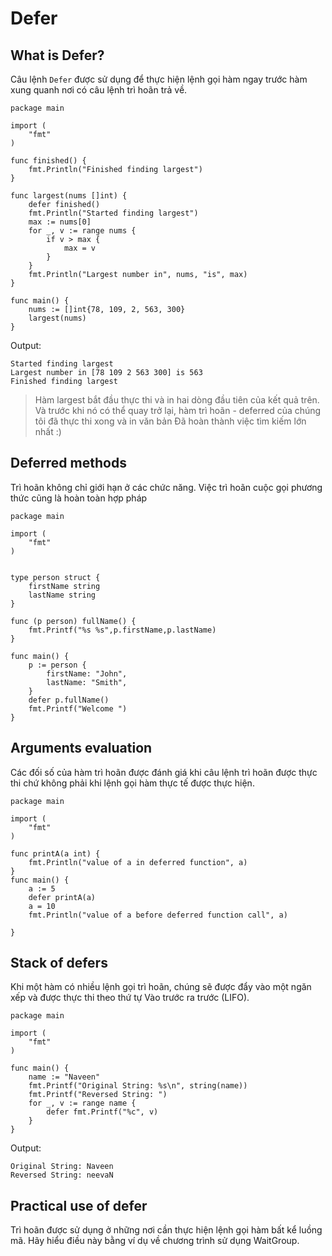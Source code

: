 # Defer

## What is Defer?

Câu lệnh `Defer` được sử dụng để thực hiện lệnh gọi hàm ngay trước hàm xung quanh nơi có câu lệnh trì hoãn trả về.

```
package main

import (
	"fmt"
)

func finished() {
	fmt.Println("Finished finding largest")
}

func largest(nums []int) {
	defer finished()
	fmt.Println("Started finding largest")
	max := nums[0]
	for _, v := range nums {
		if v > max {
			max = v
		}
	}
	fmt.Println("Largest number in", nums, "is", max)
}

func main() {
	nums := []int{78, 109, 2, 563, 300}
	largest(nums)
}
```

Output:

```
Started finding largest
Largest number in [78 109 2 563 300] is 563
Finished finding largest
```

> Hàm largest bắt đầu thực thi và in hai dòng đầu tiên của kết quả trên. Và trước khi nó có thể quay trở lại, hàm trì hoãn - deferred của chúng tôi đã thực thi xong và in văn bản Đã hoàn thành việc tìm kiếm lớn nhất :)

## Deferred methods

Trì hoãn không chỉ giới hạn ở các chức năng. Việc trì hoãn cuộc gọi phương thức cũng là hoàn toàn hợp pháp

```
package main

import (
	"fmt"
)


type person struct {
	firstName string
	lastName string
}

func (p person) fullName() {
	fmt.Printf("%s %s",p.firstName,p.lastName)
}

func main() {
	p := person {
		firstName: "John",
		lastName: "Smith",
	}
	defer p.fullName()
	fmt.Printf("Welcome ")
}
```

## Arguments evaluation

Các đối số của hàm trì hoãn được đánh giá khi câu lệnh trì hoãn được thực thi chứ không phải khi lệnh gọi hàm thực tế được thực hiện.

```
package main

import (
	"fmt"
)

func printA(a int) {
	fmt.Println("value of a in deferred function", a)
}
func main() {
	a := 5
	defer printA(a)
	a = 10
	fmt.Println("value of a before deferred function call", a)

}
```

## Stack of defers

Khi một hàm có nhiều lệnh gọi trì hoãn, chúng sẽ được đẩy vào một ngăn xếp và được thực thi theo thứ tự Vào trước ra trước (LIFO).

```
package main

import (
	"fmt"
)

func main() {
	name := "Naveen"
	fmt.Printf("Original String: %s\n", string(name))
	fmt.Printf("Reversed String: ")
	for _, v := range name {
		defer fmt.Printf("%c", v)
	}
}
```

Output:

```
Original String: Naveen
Reversed String: neevaN
```

## Practical use of defer

Trì hoãn được sử dụng ở những nơi cần thực hiện lệnh gọi hàm bất kể luồng mã. Hãy hiểu điều này bằng ví dụ về chương trình sử dụng WaitGroup.
